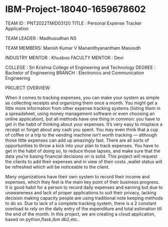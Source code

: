 # IBM-Project-18040-1659678602
TEAM ID : PNT2022TMID03120
TITLE : Personal Expense Tracker Application

TEAM LEADER : Madhusudhan NS

TEAM MEMBERS:
    Manish Kumar V
    Mananithyanantham
    Masoodh

INDUSTRY MENTOR : Khusboo
FACULTY MENTOR : Devi 

COLLEGE : Sri Krishna College of Engineering and Technology
DEGREE : Bachelor of Engineering
BRANCH : Electronics and Communication Engineering

PROJECT OVERVIEW:

   When it comes to tracking expenses, you can make your system as simple as collecting receipts and organizing them once a month.
You might get a little more information from other expense tracking systems (listing them in a spreadsheet, using money management software or even choosing an online application), but all methods have one thing in common: you have to get in the habit of thinking about your expenses.
It’s very easy to misplace a receipt or forget about any cash you spent. You may even think that a cup of coffee or a trip to the vending machine isn’t worth tracking — although those little expenses can add up amazingly fast.
There are all sorts of opportunities to throw a kick into your plan to track expenses. You have to get in the habit of doing so, to reduce those lapses, and make sure that the data you’re basing financial decisions on is solid.
This project will request the clients to add their expenses and in view of their costs ,wallet status will be refreshed which will be noticeable to the client.

   Many organizations have their own system to record their income and expenses, which they feel is the main key point of their business progress. It is good habit for a person to record daily expenses and earning but due to unawareness and lack of proper applications to suit their privacy, lacking decision making capacity people are using traditional note keeping methods to do so. Due to lack of a complete tracking system, there is a 2 constant overload to rely on the daily entry of the expenditure and total estimation till the end of the month. In this project, we are creating a cloud application, based on python,flask,ibm db2,etc..


